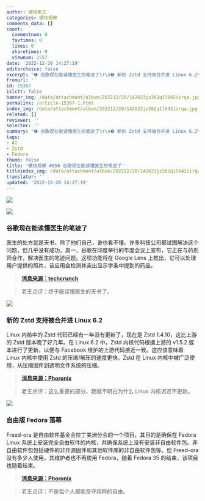```yaml
---
author: 硬核老王
categories: 硬核观察
comments_data: []
count:
  commentnum: 0
  favtimes: 0
  likes: 0
  sharetimes: 0
  viewnum: 2557
date: '2022-12-20 14:27:19'
editorchoice: false
excerpt: "❶ 谷歌现在能读懂医生的笔迹了\r\n❷ 新的 Zstd 支持被合并进 Linux 6.2\r\n❸ 自由版 Fedora 落幕"
fromurl: ''
id: 15367
islctt: false
banner_img: /data/attachment/album/202212/20/142623jz262q1l642iirqa.jpg
permalink: /article-15367-1.html
index_img: /data/attachment/album/202212/20/142623jz262q1l642iirqa.jpg
related: []
reviewer: ''
selector: ''
summary: "❶ 谷歌现在能读懂医生的笔迹了\r\n❷ 新的 Zstd 支持被合并进 Linux 6.2\r\n❸ 自由版 Fedora 落幕"
tags:
- AI
- Zstd
- Fedora
thumb: false
title: '硬核观察 #856 谷歌现在能读懂医生的笔迹了'
titleindex_img: /data/attachment/album/202212/20/142623jz262q1l642iirqa.jpg
translator: ''
updated: '2022-12-20 14:27:19'
---
```


![](/data/attachment/album/202212/20/142623jz262q1l642iirqa.jpg)


![](/data/attachment/album/202212/20/142633c3rr1ew4r1e185h8.jpg)


### 谷歌现在能读懂医生的笔迹了


医生的处方就是天书，除了他们自己，谁也看不懂。许多科技公司都试图解决这个问题，但几乎没有成功。周一，谷歌在印度举行的年度会议上宣布，它正在与药剂师合作，解决医生的笔迹问题。这项功能将在 Google Lens 上推出，它可以处理用户提供的照片，该应用会检测并突出显示字条中提到的药品。



> 
> **[消息来源：techcrunch](https://techcrunch.com/2022/12/18/google-can-now-decode-doctors-bad-handwriting/)**
> 
> 
> 



> 
> 老王点评：终于能读懂医生的天书了。
> 
> 
> 


![](/data/attachment/album/202212/20/142644clhohwohclcmkcwc.jpg)


### 新的 Zstd 支持被合并进 Linux 6.2


Linux 内核中的 Zstd 代码已经有一年没有更新了，现在是 Zstd 1.4.10，这比上游的 Zstd 版本晚了好几年。在 Linux 6.2 中，Zstd 内核代码根据上游的 v1.5.2 版本进行了更新，以便与 Facebook 维护的上游代码接近一致。这应该意味着 Linux 内核中使用 Zstd 的压缩/解压的速度更快。Zstd 在 Linux 内核中被广泛使用，从压缩固件到透明文件系统的压缩。



> 
> **[消息来源：Phoronix](https://www.phoronix.com/news/Linux-6.2-Zstd)**
> 
> 
> 



> 
> 老王点评：这么重要的部分，我就不明白为什么 Linux 内核迟迟不更新。
> 
> 
> 


![](/data/attachment/album/202212/20/142700ypzkb6pkkrikuryp.jpg)


### 自由版 Fedora 落幕


Freed-ora 是自由软件基金会拉丁美洲分会的一个项目，其目的是确保在 Fedora Linux 系统上安装完全自由软件的内核，并确保系统上没有安装非自由软件包。非自由软件包包括硬件的非开源固件和其他软件库的非自由软件包等。但 Freed-ora 没有多少人使用，其维护者也不再使用 Fedora，随着 Fedora 35 的结束，该项目也随着结束。



> 
> **[消息来源：Phoronix](https://www.phoronix.com/news/Freed-ora-No-More)**
> 
> 
> 



> 
> 老王点评：不是每个人都能坚守纯粹的自由。
> 
> 
>